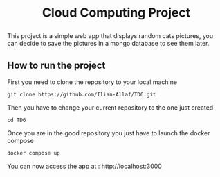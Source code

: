 # <p align="center">Cloud Computing Project</p>

This project is a simple web app that displays random cats pictures, you can decide to save the pictures in a mongo database to see them later.


## How to run the project

First you need to clone the repository to your local machine

```
git clone https://github.com/Ilian-Allaf/TD6.git
```

Then you have to change your current repository to the one just created

```
cd TD6
```

Once you are in the good repository you just have to launch the docker compose

```
docker compose up
```

You can now access the app at :
http://localhost:3000
